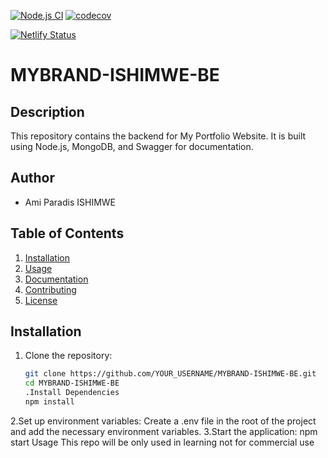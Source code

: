[![Node.js CI](https://github.com/amiparadis250/MYBRAND-ISHIMWE-BE/actions/workflows/testing.yml/badge.svg)](https://github.com/amiparadis250/MYBRAND-ISHIMWE-BE/actions/workflows/testing.yml)
[![codecov](https://codecov.io/gh/amiparadis250/MYBRAND-ISHIMWE-BE/graph/badge.svg?token=ZOIJA84ARX)](https://codecov.io/gh/amiparadis250/MYBRAND-ISHIMWE-BE)

[![Netlify Status](https://api.netlify.com/api/v1/badges/300c6a21-b91f-455c-9703-17ba568ff921/deploy-status)](https://app.netlify.com/sites/ishimweamiparadis/deploys)


# MYBRAND-ISHIMWE-BE

## Description
This repository contains the backend for My Portfolio Website. It is built using Node.js, MongoDB, and Swagger for documentation.

## Author
- Ami Paradis ISHIMWE

## Table of Contents
1. [Installation](#installation)
2. [Usage](#usage)
3. [Documentation](#documentation)
4. [Contributing](#contributing)
5. [License](#license)

## Installation
1. Clone the repository:
   ```bash
   git clone https://github.com/YOUR_USERNAME/MYBRAND-ISHIMWE-BE.git
   cd MYBRAND-ISHIMWE-BE
   .Install Dependencies
   npm install
  2.Set up environment variables:
Create a .env file in the root of the project and add the necessary environment variables.
3.Start the application:
npm start
Usage
 This repo will be only used in learning not for commercial use

